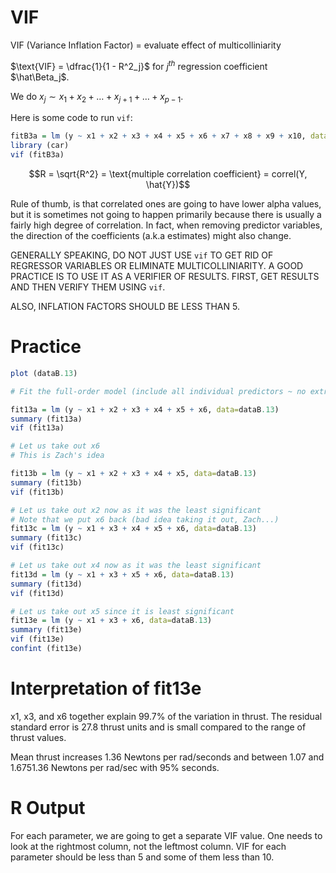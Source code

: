 # VIF

VIF (Variance Inflation Factor) = evaluate effect of multicolliniarity

$\text{VIF} = \dfrac{1}{1 - R^2_j}$ for $j^{th}$ regression coefficient $\hat\Beta_j$.

We do $x_j \sim x_1 + x_2 + \dots + x_{j + 1} + \dots + x_{p - 1}$.

Here is some code to run `vif`:

```r
fitB3a = lm (y ~ x1 + x2 + x3 + x4 + x5 + x6 + x7 + x8 + x9 + x10, data=dataB.3)
library (car)
vif (fitB3a)
```

$$R = \sqrt{R^2} = \text{multiple correlation coefficient} = correl(Y, \hat{Y})$$

Rule of thumb, is that correlated ones are going to have lower alpha values,
but it is sometimes not going to happen primarily because there is usually a
fairly high degree of correlation. In fact, when removing predictor variables,
the direction of the coefficients (a.k.a estimates) might also change.

GENERALLY SPEAKING, DO NOT JUST USE `vif` TO GET RID OF REGRESSOR VARIABLES
OR ELIMINATE MULTICOLLINIARITY. A GOOD PRACTICE IS TO USE IT AS A VERIFIER
OF RESULTS. FIRST, GET RESULTS AND THEN VERIFY THEM USING `vif`.

ALSO, INFLATION FACTORS SHOULD BE LESS THAN 5.

# Practice

```r
plot (dataB.13)

# Fit the full-order model (include all individual predictors ~ no extra stuff)

fit13a = lm (y ~ x1 + x2 + x3 + x4 + x5 + x6, data=dataB.13)
summary (fit13a)
vif (fit13a)

# Let us take out x6
# This is Zach's idea

fit13b = lm (y ~ x1 + x2 + x3 + x4 + x5, data=dataB.13)
summary (fit13b)
vif (fit13b)

# Let us take out x2 now as it was the least significant
# Note that we put x6 back (bad idea taking it out, Zach...)
fit13c = lm (y ~ x1 + x3 + x4 + x5 + x6, data=dataB.13)
summary (fit13c)
vif (fit13c)

# Let us take out x4 now as it was the least significant
fit13d = lm (y ~ x1 + x3 + x5 + x6, data=dataB.13)
summary (fit13d)
vif (fit13d)

# Let us take out x5 since it is least significant
fit13e = lm (y ~ x1 + x3 + x6, data=dataB.13)
summary (fit13e)
vif (fit13e)
confint (fit13e)
```

# Interpretation of fit13e

x1, x3, and x6 together explain 99.7% of the variation in thrust.
The residual standard error is 27.8 thrust units and is small
compared to the range of thrust values.

Mean thrust increases 1.36 Newtons per rad/seconds and between 1.07 and
1.6751.36 Newtons per rad/sec with 95% seconds.

# R Output

For each parameter, we are going to get a separate VIF value. One needs to look
at the rightmost column, not the leftmost column. VIF for each parameter should
be less than 5 and some of them less than 10.
